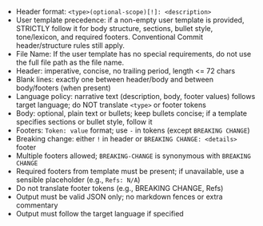 - Header format: `<type>(optional-scope)[!]: <description>`
- User template precedence: if a non-empty user template is provided, STRICTLY follow it for body structure, sections, bullet style, tone/lexicon, and required footers. Conventional Commit header/structure rules still apply.
- File Name: If the user template has no special requirements, do not use the full file path as the file name.
- Header: imperative, concise, no trailing period, length <= 72 chars
- Blank lines: exactly one between header/body and between body/footers (when present)
- Language policy: narrative text (description, body, footer values) follows target language; do NOT translate `<type>` or footer tokens
- Body: optional, plain text or bullets; keep bullets concise; if a template specifies sections or bullet style, follow it
- Footers: `Token: value` format; use `-` in tokens (except `BREAKING CHANGE`)
- Breaking change: either `!` in header or `BREAKING CHANGE: <details>` footer
- Multiple footers allowed; `BREAKING-CHANGE` is synonymous with `BREAKING CHANGE`
- Required footers from template must be present; if unavailable, use a sensible placeholder (e.g., `Refs: N/A`)
- Do not translate footer tokens (e.g., BREAKING CHANGE, Refs)
- Output must be valid JSON only; no markdown fences or extra commentary
- Output must follow the target language if specified
